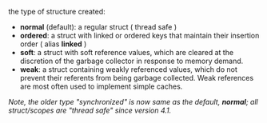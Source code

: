 the type of structure created:

  - **normal** (default): a regular struct ( thread safe )
  - **ordered**: a struct with linked or ordered keys that maintain their insertion order ( alias **linked** )  
  - **soft**: a struct with soft reference values, which are cleared at the discretion of the garbage collector in response to memory demand.
  - **weak**: a struct containing weakly referenced values, which do not prevent their referents from being garbage collected. Weak references are most often used to implement simple caches.

  _Note, the older type "synchronized" is now same as the default, **normal**; all struct/scopes are "thread safe" since version 4.1._
